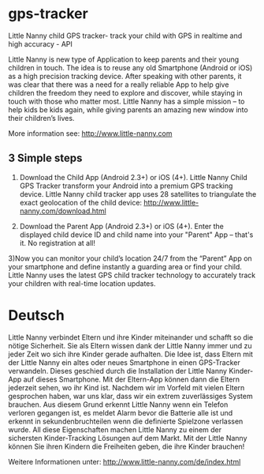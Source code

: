 # gps-tracker
Little Nanny child GPS tracker- track your child with GPS in realtime and high accuracy -  API

Little Nanny is new type of Application to keep parents and their young children in touch. The idea is to reuse any old Smartphone (Android or iOS) as a high precision tracking device. After speaking with other parents, it was clear that there was a need for a really reliable App to help give children the freedom they need to explore and discover, while staying in touch with those who matter most. Little Nanny has a simple mission – to help kids be kids again, while giving parents an amazing new window into their children’s lives.

More information see: http://www.little-nanny.com

## 3 Simple steps
1) Download the Child App (Android 2.3+) or iOS (4+). Little Nanny Child GPS Tracker transform your Android into a premium GPS tracking device. Little Nanny child tracker app uses 28 satellites to triangulate the exact geolocation of the child device: http://www.little-nanny.com/download.html

2) Download the Parent App (Android 2.3+) or iOS (4+). Enter the displayed child device ID and child name into your "Parent" App – that's it. No registration at all!

3)Now you can monitor your child’s location 24/7 from the “Parent” App on your smartphone and define instantly a guarding area or find your child. Little Nanny uses the latest GPS child tracker technology to accurately track your children with real-time location updates.


# Deutsch
Little Nanny verbindet Eltern und ihre Kinder miteinander und schafft so die nötige Sicherheit. Sie als Eltern wissen dank der Little Nanny immer und zu jeder Zeit wo sich ihre Kinder gerade aufhalten. Die Idee ist, dass Eltern mit der Little Nanny ein altes oder neues Smartphone in einen GPS-Tracker verwandeln. Dieses geschied durch die Installation der Little Nanny Kinder-App auf dieses Smartphone. Mit der Eltern-App können dann die Eltern jederzeit sehen, wo ihr Kind ist. Nachdem wir im Vorfeld mit vielen Eltern gesprochen haben, war uns klar, dass wir ein extrem zuverlässiges System brauchen. Aus diesem Grund erkennt Little Nanny wenn ein Telefon verloren gegangen ist, es meldet Alarm bevor die Batterie alle ist und erkennt in sekundenbruchteilen wenn die definierte Spielzone verlassen wurde. All diese Eigenschaften machen Little Nanny zu einem der sichersten Kinder-Tracking Lösungen auf dem Markt. Mit der Little Nanny können Sie ihren Kindern die Freiheiten geben, die ihre Kinder brauchen!

Weitere Informationen unter: http://www.little-nanny.com/de/index.html
